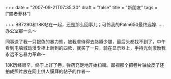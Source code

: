 +++
date = "2007-09-21T07:35:30"
draft = "false"
title = "新朋友"
tags = ["瞳者菲林"]

+++
BB7290和18K站在一起，还是那么回事儿；可怜我的Palm650最终远嫁……办公室那一头～

同事送了我一只银色的暴力熊，被我虐待得去胳膊少腿，最后头都找不到了，中午看到电脑城动漫专柜上新到的四款，就买了一只，骑在显示器上，手持光剑激励我永远不忘暴力革命～

18K历经艰辛，终于上好了卷，弹药充足地开始扫街。鄙视那个把卷片轴放反了还拍成照片放在网上供人膜拜的帖子的作者～
